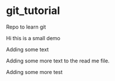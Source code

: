 # git_tutorial
Repo to learn git

Hi this is a small demo

Adding some text

Adding some more text to the read me file.

Adding some more test